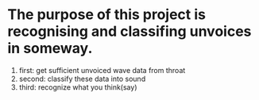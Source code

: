 # The purpose of this project is recognising and classifing unvoices in someway.

1. first: get sufficient unvoiced wave data from throat 
2. second: classify these data into sound
3. third: recognize what you think(say)

